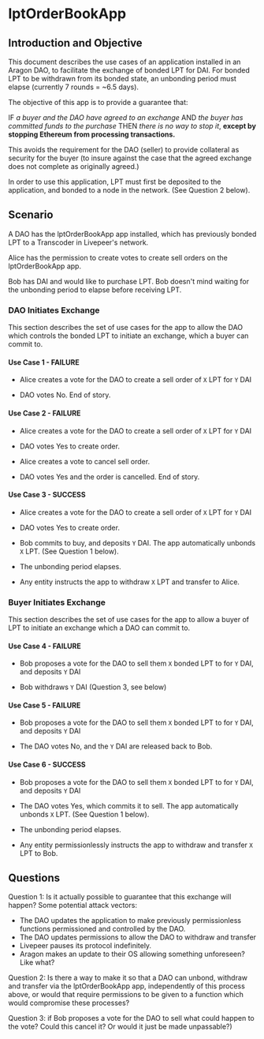 # lptOrderBookApp

## Introduction and Objective

This document describes the use cases of an application installed in an Aragon DAO, to facilitate the exchange of bonded LPT for DAI. For bonded LPT to be withdrawn from its bonded state, an unbonding period must elapse (currently 7 rounds = ~6.5 days).

The objective of this app is to provide a guarantee that:

IF _a buyer and the DAO have agreed to an exchange_
AND _the buyer has committed funds to the purchase_
THEN _there is no way to stop it_, **except by stopping Ethereum from processing transactions.**

This avoids the requirement for the DAO (seller) to provide collateral as security for the buyer (to insure against the case that the agreed exchange does not complete as originally agreed.)

In order to use this application, LPT must first be deposited to the application, and bonded to a node in the network. (See Question 2 below).

## Scenario

A DAO has the lptOrderBookApp app installed, which has previously bonded LPT to a Transcoder in Livepeer's network.

Alice has the permission to create votes to create sell orders on the lptOrderBookApp app.

Bob has DAI and would like to purchase LPT. Bob doesn't mind waiting for the unbonding period to elapse before receiving LPT.

### DAO Initiates Exchange

This section describes the set of use cases for the app to allow the DAO which controls the bonded LPT to initiate an exchange, which a buyer can commit to.

#### Use Case 1 - FAILURE

- Alice creates a vote for the DAO to create a sell order of `X` LPT for `Y` DAI

- DAO votes No. End of story.

#### Use Case 2 - FAILURE

- Alice creates a vote for the DAO to create a sell order of `X` LPT for `Y` DAI

- DAO votes Yes to create order.

- Alice creates a vote to cancel sell order.

- DAO votes Yes and the order is cancelled. End of story.

#### Use Case 3 - SUCCESS

- Alice creates a vote for the DAO to create a sell order of `X` LPT for `Y` DAI

- DAO votes Yes to create order.

- Bob commits to buy, and deposits `Y` DAI. The app automatically unbonds `X` LPT. (See Question 1 below).

- The unbonding period elapses.

- Any entity instructs the app to withdraw `X` LPT and transfer to Alice.

### Buyer Initiates Exchange

This section describes the set of use cases for the app to allow a buyer of LPT to initiate an exchange which a DAO can commit to.

#### Use Case 4 - FAILURE

- Bob proposes a vote for the DAO to sell them `X` bonded LPT to for `Y` DAI, and deposits `Y` DAI

- Bob withdraws `Y` DAI (Question 3, see below)

#### Use Case 5 - FAILURE

- Bob proposes a vote for the DAO to sell them `X` bonded LPT to for `Y` DAI, and deposits `Y` DAI

- The DAO votes No, and the `Y` DAI are released back to Bob.

#### Use Case 6 - SUCCESS

- Bob proposes a vote for the DAO to sell them `X` bonded LPT to for `Y` DAI, and deposits `Y` DAI

- The DAO votes Yes, which commits it to sell. The app automatically unbonds `X` LPT. (See Question 1 below).

- The unbonding period elapses.

- Any entity permissionlessly instructs the app to withdraw and transfer `X` LPT to Bob.

## Questions

Question 1: Is it actually possible to guarantee that this exchange will happen? Some potential attack vectors:

- The DAO updates the application to make previously permissionless functions permissioned and controlled by the DAO.
- The DAO updates permissions to allow the DAO to withdraw and transfer
- Livepeer pauses its protocol indefinitely.
- Aragon makes an update to their OS allowing something unforeseen? Like what?

Question 2: Is there a way to make it so that a DAO can unbond, withdraw and transfer via the lptOrderBookApp app, independently of this process above, or would that require permissions to be given to a function which would compromise these processes?

Question 3: if Bob proposes a vote for the DAO to sell what could happen to the vote? Could this cancel it? Or would it just be made unpassable?)
